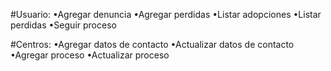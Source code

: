 #Usuario: 
          •Agregar denuncia
          •Agregar perdidas
          •Listar adopciones
          •Listar perdidas
          •Seguir proceso

#Centros: 
          •Agregar datos de contacto
          •Actualizar datos de contacto
          •Agregar proceso
          •Actualizar proceso
